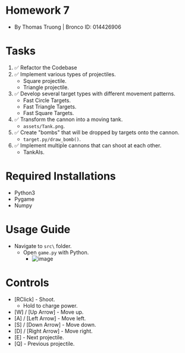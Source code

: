 # Homework 7
- By Thomas Truong | Bronco ID: 014426906

# Tasks
1. ✅ Refactor the Codebase
2. ✅ Implement various types of projectiles.
    - Square projectile.
    - Triangle projectile.
3. ✅ Develop several target types with different movement patterns.
    - Fast Circle Targets.
    - Fast Triangle Targets.
    - Fast Square Targets.
4. ✅ Transform the cannon into a moving tank.
    - ```assets/Tank.png```.
5. ✅ Create "bombs" that will be dropped by targets onto the cannon.
    - ```target.py/draw_bomb()```.
6. ✅ Implement multiple cannons that can shoot at each other.
    - TankAIs.

# Required Installations
- Python3
- Pygame
- Numpy

# Usage Guide
- Navigate to ```src\``` folder.
  - Open ```game.py``` with Python.
    - ![image]()

# Controls
- [RClick] - Shoot.
    - Hold to charge power.
- [W] / [Up Arrow] - Move up.
- [A] / [Left Arrow] - Move left.
- [S] / [Down Arrow] - Move down.
- [D] / [Right Arrow] - Move right.
- [E] - Next projectile.
- [Q] - Previous projectile.
